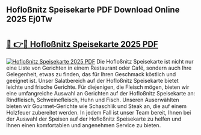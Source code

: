 ## Hofloßnitz Speisekarte PDF Download Online 2025 Ej0Tw

# <h2><a href="http://gc68z8f.nevu.top/?p=Hoflo%c3%9fnitz+Speisekarte">🔗 👉🔴 Hofloßnitz Speisekarte 2025 PDF</a></h2>

[![Hofloßnitz Speisekarte 2025 PDF](https://i.imgur.com/dBaPXMq.png)](http://gc68z8f.nevu.top/?p=Hoflo%c3%9fnitz+Speisekarte)
Die Hofloßnitz Speisekarte ist nicht nur eine Liste von Gerichten in einem Restaurant oder Café, sondern auch Ihre Gelegenheit, etwas zu finden, das für Ihren Geschmack köstlich und geeignet ist. Unser Salatbereich auf der Hofloßnitz Speisekarte bietet leichte und frische Gerichte. Für diejenigen, die Fleisch mögen, bieten wir eine umfangreiche Auswahl an Gerichten auf der Hofloßnitz Speisekarte an: Rindfleisch, Schweinefleisch, Huhn und Fisch. Unseren Auserwählten bieten wir Gourmet-Gerichte wie Schaschlik und Steak an, die auf einem Holzfeuer zubereitet werden. In jedem Fall ist unser Team bereit, Ihnen bei der Auswahl der Speisen auf der Hofloßnitz Speisekarte zu helfen und Ihnen einen komfortablen und angenehmen Service zu bieten.
